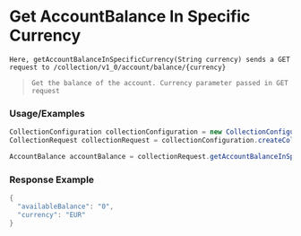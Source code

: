# Get AccountBalance In Specific Currency

`Here, getAccountBalanceInSpecificCurrency(String currency) sends a GET request to /collection/v1_0/account/balance/{currency}`

> `Get the balance of the account. Currency parameter passed in GET request`

### Usage/Examples

```java
CollectionConfiguration collectionConfiguration = new CollectionConfiguration("<COLLECTION_SUBSCRIPTION_KEY>", "<REFERENCE_ID>", "<API_KEY>", "<MODE>", "<TARGET_ENVIRONMENT>");
CollectionRequest collectionRequest = collectionConfiguration.createCollectionRequest();

AccountBalance accountBalance = collectionRequest.getAccountBalanceInSpecificCurrency("<CURRENCY>");
```

### Response Example

```java
{
  "availableBalance": "0",
  "currency": "EUR"
}
```